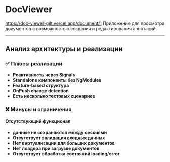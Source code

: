 # DocViewer

https://doc-viewer-gilt.vercel.app/document/1
Приложение для просмотра документов с возможностью создания и редактирования аннотаций.


---

## Анализ архитектуры и реализации

### ✅ Плюсы реализации

- **Реактивность через Signals**
- **Standalone компоненты без NgModules**
- **Feature-based структура**
- **OnPush change detection**
- **Есть несколько тестовых сценариев**

### ❌ Минусы и ограничения

#### **Отсутствующий функционал**

- **данные не сохраняются между сессиями**
- **Отсутствует валидация входных данных**
- **Нет виртуализации для больших документов**
- **Нет лоадера при загрузке документов**
- **Отсутствует обработка состояний loading/error**

